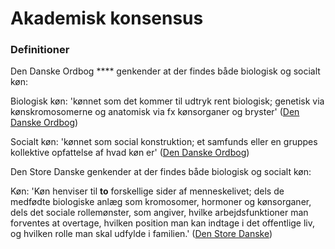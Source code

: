 # Akademisk konsensus

### Definitioner

Den Danske Ordbog **** genkender at der findes både biologisk og socialt køn:

Biologisk køn: 'kønnet som det kommer til udtryk rent biologisk; genetisk via kønskromosomerne og anatomisk via fx kønsorganer og bryster' ([Den Danske Ordbog](https://ordnet.dk/ddo/ordbog?query=k%C3%B8n#udtryk-1))

Socialt køn: 'kønnet som social konstruktion; et samfunds eller en gruppes kollektive opfattelse af hvad køn er' ([Den Danske Ordbog](https://ordnet.dk/ddo/ordbog?query=k%C3%B8n#udtryk-6))

Den Store Danske genkender at der findes både biologisk og socialt køn:

Køn: 'Køn henviser til **to** forskellige sider af menneskelivet; dels de medfødte biologiske anlæg som kromosomer, hormoner og kønsorganer, dels det sociale rollemønster, som angiver, hvilke arbejdsfunktioner man forventes at overtage, hvilken position man kan indtage i det offentlige liv, og hvilken rolle man skal udfylde i familien.' ([Den Store Danske](https://denstoredanske.lex.dk/k%C3%B8n\_-\_hos\_mennesker))
